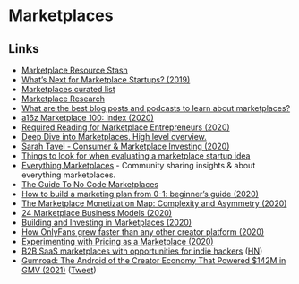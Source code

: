 # Marketplaces

## Links

- [Marketplace Resource Stash](https://thinkbox.io/#resourcestash)
- [What’s Next for Marketplace Startups? (2019)](https://a16z.com/2018/11/27/services-marketplaces-service-economy-evolution-whats-next/)
- [Marketplaces curated list](https://www.notion.so/Marketplaces-8d01a984089b490eae69fa5aa18ef849)
- [Marketplace Research](https://www.notion.so/MarketPlace-Research-ed8fd86187644a8dba70f5d3f928874f)
- [What are the best blog posts and podcasts to learn about marketplaces?](https://twitter.com/sarthakgh/status/1136118002959736833)
- [a16z Marketplace 100: Index (2020)](https://a16z.com/2020/02/18/marketplace-100-index/)
- [Required Reading for Marketplace Entrepreneurs (2020)](https://a16z.com/2020/02/19/required-marketplace-reading/)
- [Deep Dive into Marketplaces. High level overview.](https://twitter.com/eriktorenberg/status/1239278628682125312)
- [Sarah Tavel - Consumer & Marketplace Investing (2020)](https://overcast.fm/+Lzu3idA2Y)
- [Things to look for when evaluating a marketplace startup idea](https://twitter.com/lennysan/status/1276238543132569600)
- [Everything Marketplaces](https://www.everythingmarketplaces.com/) - Community sharing insights & about everything marketplaces.
- [The Guide To No Code Marketplaces](https://guides.everythingmarketplaces.com/)
- [How to build a marketing plan from 0-1: beginner’s guide (2020)](https://twitter.com/AmandaMGoetz/status/1295393675481153538)
- [The Marketplace Monetization Map: Complexity and Asymmetry (2020)](https://medium.com/breadcrumb/the-marketplace-monetization-map-complexity-and-asymmetry-529b70a830d7)
- [24 Marketplace Business Models (2020)](https://www.nclx.io/guide/marketplace-business-models)
- [Building and Investing in Marketplaces (2020)](https://eriktorenberg.substack.com/p/building-and-investing-in-marketplaces)
- [How OnlyFans grew faster than any other creator platform (2020)](https://twitter.com/petergyang/status/1333088904296026119)
- [Experimenting with Pricing as a Marketplace (2020)](https://twosided.io/p/experimenting-with-pricing-as-a-marketplace)
- [B2B SaaS marketplaces with opportunities for indie hackers](https://rocketgems.com/blog/saas-marketplaces/) ([HN](https://news.ycombinator.com/item?id=25870899))
- [Gumroad: The Android of the Creator Economy That Powered $142M in GMV (2021)](https://sacra.com/research/gumroad-android-creator-economy/) ([Tweet](https://twitter.com/nansterio/status/1367546648340144132))

